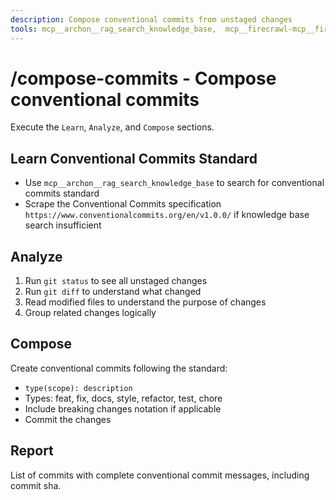 ```yaml
---
description: Compose conventional commits from unstaged changes
tools: mcp__archon__rag_search_knowledge_base,  mcp__firecrawl-mcp__firecrawl_scrape, mcp__firecrawl-mcp__firecrawl_search, Bash, Read, Grep, Glob, WebSearch
---
```


# /compose-commits - Compose conventional commits

Execute the `Learn`, `Analyze`, and `Compose` sections.

## Learn Conventional Commits Standard

- Use `mcp__archon__rag_search_knowledge_base` to search for conventional commits standard
- Scrape the Conventional Commits specification `https://www.conventionalcommits.org/en/v1.0.0/` if knowledge base search insufficient

## Analyze

1. Run `git status` to see all unstaged changes
2. Run `git diff` to understand what changed
3. Read modified files to understand the purpose of changes
4. Group related changes logically

## Compose

Create conventional commits following the standard:

- `type(scope): description`
- Types: feat, fix, docs, style, refactor, test, chore
- Include breaking changes notation if applicable
- Commit the changes

## Report

List of commits with complete conventional commit messages, including commit sha.
